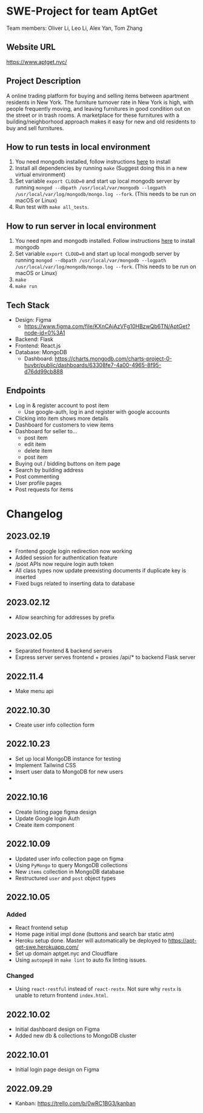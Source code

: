 # SWE-Project for team AptGet

Team members: Oliver Li, Leo Li, Alex Yan, Tom Zhang

## Website URL
<https://www.aptget.nyc/>

## Project Description

A online trading platform for buying and selling items between apartment residents in New York. The furniture turnover rate in New York is high, with people frequently moving, and leaving furnitures in good condition out on the street or in trash rooms. A marketplace for these furnitures with a building/neighborhood approach makes it easy for new and old residents to buy and sell furnitures.

## How to run tests in local environment

1. You need mongodb installed, follow instructions [here](db/SETUP.md) to install
2. Install all dependencies by running `make` (Suggest doing this in a new virtual environment)
3. Set variable `export CLOUD=0` and start up local mongodb server by running `mongod --dbpath /usr/local/var/mongodb --logpath /usr/local/var/log/mongodb/mongo.log --fork`. (This needs to be run on macOS or Linux)
4. Run test with `make all_tests`.

## How to run server in local environment

1. You need npm and mongodb installed. Follow instructions [here](db/SETUP.md) to install mongodb
2. Set variable `export CLOUD=0` and start up local mongodb server by running `mongod --dbpath /usr/local/var/mongodb --logpath /usr/local/var/log/mongodb/mongo.log --fork`. (This needs to be run on macOS or Linux)
3. `make`
4. `make run`

## Tech Stack

- Design: Figma
  - <https://www.figma.com/file/KXnCAjAzVFg10HBzwQb6TN/AptGet?node-id=0%3A1>
- Backend: Flask
- Frontend: React.js
- Database: MongoDB
  - Dashboard: <https://charts.mongodb.com/charts-project-0-huvbr/public/dashboards/63308fe7-4a00-4965-8f95-d76dd99cb888>

## Endpoints

- Log in & register account to post item
  - Use google-auth, log in and register with google accounts
- Clicking into item shows more details
- Dashboard for customers to view items
- Dashboard for seller to...
  - post item
  - edit item
  - delete item
  - post item
- Buying out / bidding buttons on item page
- Search by building address
- Post commenting
- User profile pages
- Post requests for items

# Changelog

## 2023.02.19

- Frontend google login redirection now working
- Added session for authentication feature
- /post APIs now require login auth token
- All class types now update preexisting documents if duplicate key is inserted
- Fixed bugs related to inserting data to database

## 2023.02.12

- Allow searching for addresses by prefix

## 2023.02.05

- Separated frontend & backend servers
- Express server serves frontend + proxies /api/* to backend Flask server

## 2022.11.4

- Make menu api

## 2022.10.30

- Create user info collection form

## 2022.10.23

- Set up local MongoDB instance for testing
- Implement Tailwind CSS
- Insert user data to MongoDB for new users
-

## 2022.10.16

- Create listing page figma design
- Update Google login Auth
- Create item component

## 2022.10.09

- Updated user info collection page on figma
- Using `PyMongo` to query MongoDB collections
- New `items` collection in MongoDB database
- Restructured `user` and `post` object types

## 2022.10.05

### Added

- React frontend setup
- Home page initial impl done (buttons and search bar static atm)
- Heroku setup done. Master will automatically be deployed to <https://apt-get-swe.herokuapp.com/>
- Set up domain aptget.nyc and Cloudflare
- Using `autopep8` in `make lint` to auto fix linting issues.
  
### Changed

- Using `react-restful` instead of `react-restx`. Not sure why `restx` is unable to return frontend `index.html`.

## 2022.10.02

- Initial dashboard design on Figma
- Added new db & collections to MongoDB cluster

## 2022.10.01

- Initial login page design on Figma

## 2022.09.29

- Kanban: <https://trello.com/b/0wRC1BG3/kanban>
